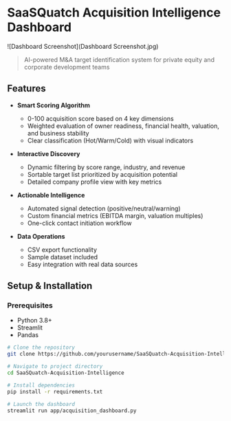 # SaaSQuatch Acquisition Intelligence Dashboard

![Dashboard Screenshot](Dashboard Screenshot.jpg)

> AI-powered M&A target identification system for private equity and corporate development teams

## Features

- **Smart Scoring Algorithm**
  - 0-100 acquisition score based on 4 key dimensions
  - Weighted evaluation of owner readiness, financial health, valuation, and business stability
  - Clear classification (Hot/Warm/Cold) with visual indicators

- **Interactive Discovery**
  - Dynamic filtering by score range, industry, and revenue
  - Sortable target list prioritized by acquisition potential
  - Detailed company profile view with key metrics

- **Actionable Intelligence**
  - Automated signal detection (positive/neutral/warning)
  - Custom financial metrics (EBITDA margin, valuation multiples)
  - One-click contact initiation workflow

- **Data Operations**
  - CSV export functionality
  - Sample dataset included
  - Easy integration with real data sources

## Setup & Installation

### Prerequisites
- Python 3.8+
- Streamlit
- Pandas

```bash
# Clone the repository
git clone https://github.com/yourusername/SaaSQuatch-Acquisition-Intelligence.git

# Navigate to project directory
cd SaaSQuatch-Acquisition-Intelligence

# Install dependencies
pip install -r requirements.txt

# Launch the dashboard
streamlit run app/acquisition_dashboard.py
